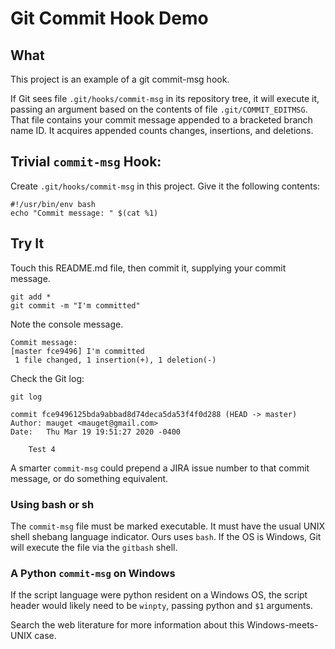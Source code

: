 # Git Commit Hook Demo

## What
This project is an example of a git commit-msg hook.

If Git sees file `.git/hooks/commit-msg` in its repository tree,
it will execute it, passing an argument based on the contents
of file `.git/COMMIT_EDITMSG`. That file contains your commit
message appended to a bracketed branch name ID. It acquires appended 
counts changes, insertions, and deletions.

## Trivial `commit-msg` Hook:
 
Create  `.git/hooks/commit-msg` in this project. Give it the
following contents:

```shell script
#!/usr/bin/env bash
echo "Commit message: " $(cat %1)
```

## Try It

Touch this README.md file, then commit it, supplying your commit message.
  
```shell script
git add *
git commit -m "I'm committed"
```

Note the console message.

```text
Commit message: 
[master fce9496] I'm committed
 1 file changed, 1 insertion(+), 1 deletion(-)
```

Check the Git log:

```shell script
git log

commit fce9496125bda9abbad8d74deca5da53f4f0d288 (HEAD -> master)
Author: mauget <mauget@gmail.com>
Date:   Thu Mar 19 19:51:27 2020 -0400

    Test 4
```

A smarter `commit-msg` could prepend a JIRA issue number to 
that commit message, or do something equivalent.

### Using bash or sh
The `commit-msg` file must be marked executable. It must have the
usual UNIX shell shebang language indicator. Ours uses `bash`.
If the OS is Windows, Git will execute the file via the `gitbash`
shell. 

### A Python `commit-msg` on Windows
If the script language were python resident on a Windows OS, the 
script header would likely need to be `winpty`, passing python 
and `$1` arguments.

Search the web literature for more information about this 
Windows-meets-UNIX case.


